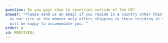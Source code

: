 ```yaml
---
question: Do you guys ship to countries outside of the US?
answer: "Please send us an email if you reside in a country other than the US,
  as our site at the moment only offers shipping to those residing in the US. We
  will be happy to accommodate you. "
order: 4
id: RREV1VEQz
---
```

